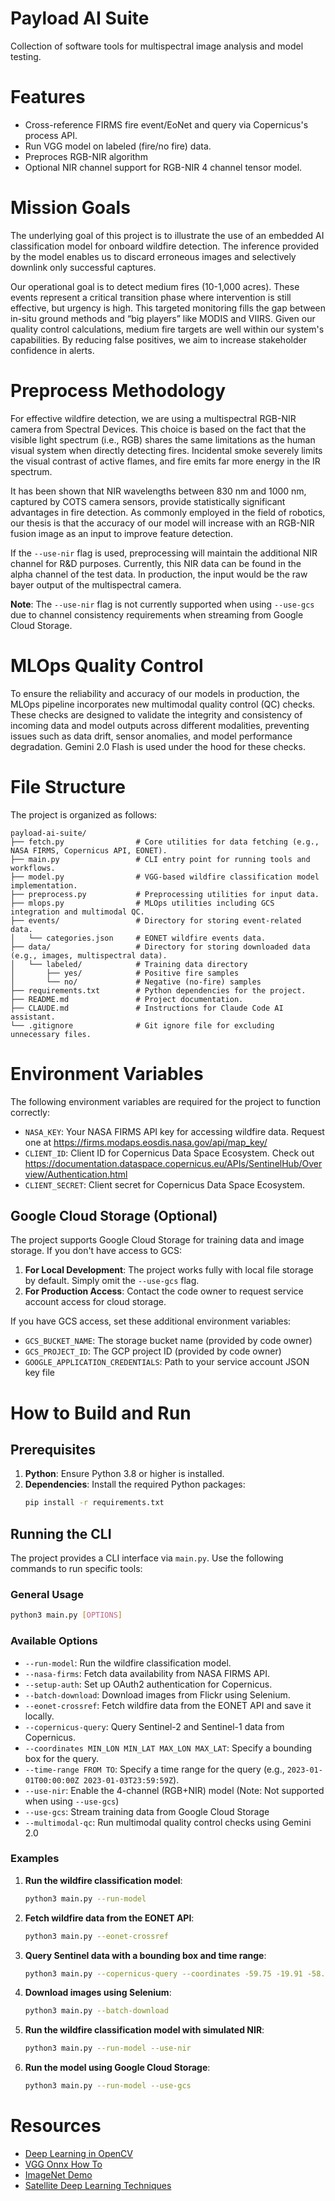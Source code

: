 # Payload AI Suite
Collection of software tools for multispectral image analysis and model testing.

# Features
- Cross-reference FIRMS fire event/EoNet and query via Copernicus's process API.
- Run VGG model on labeled (fire/no fire) data.
- Preproces RGB-NIR algorithm
- Optional NIR channel support for RGB-NIR 4 channel tensor model.

# Mission Goals
The underlying goal of this project is to illustrate the use of an embedded AI classification model for onboard wildfire detection. The inference provided by the model enables us to discard erroneous images and selectively downlink only successful captures.

Our operational goal is to detect medium fires (10-1,000 acres). These events represent a critical transition phase where intervention is still effective, but urgency is high. This targeted monitoring fills the gap between in-situ ground methods and “big players” like MODIS and VIIRS. Given our quality control calculations, medium fire targets are well within our system's capabilities. By reducing false positives, we aim to increase stakeholder confidence in alerts.

# Preprocess Methodology
For effective wildfire detection, we are using a multispectral RGB-NIR camera from Spectral Devices. This choice is based on the fact that the visible light spectrum (i.e., RGB) shares the same limitations as the human visual system when directly detecting fires. Incidental smoke severely limits the visual contrast of active flames, and fire emits far more energy in the IR spectrum.

It has been shown that NIR wavelengths between 830 nm and 1000 nm, captured by COTS camera sensors, provide statistically significant advantages in fire detection. As commonly employed in the field of robotics, our thesis is that the accuracy of our model will increase with an RGB-NIR fusion image as an input to improve feature detection.

If the `--use-nir` flag is used, preprocessing will maintain the additional NIR channel for R&D purposes. Currently, this NIR data can be found in the alpha channel of the test data. In production, the input would be the raw bayer output of the multispectral camera.

**Note**: The `--use-nir` flag is not currently supported when using `--use-gcs` due to channel consistency requirements when streaming from Google Cloud Storage.

# MLOps Quality Control
To ensure the reliability and accuracy of our models in production, the MLOps pipeline incorporates new multimodal quality control (QC) checks. These checks are designed to validate the integrity and consistency of incoming data and model outputs across different modalities, preventing issues such as data drift, sensor anomalies, and model performance degradation. Gemini 2.0 Flash is used under the hood for these checks.

# File Structure
The project is organized as follows:

```
payload-ai-suite/
├── fetch.py                # Core utilities for data fetching (e.g., NASA FIRMS, Copernicus API, EONET).
├── main.py                 # CLI entry point for running tools and workflows.
├── model.py                # VGG-based wildfire classification model implementation.
├── preprocess.py           # Preprocessing utilities for input data.
├── mlops.py                # MLOps utilities including GCS integration and multimodal QC.
├── events/                 # Directory for storing event-related data.
│   └── categories.json     # EONET wildfire events data.
├── data/                   # Directory for storing downloaded data (e.g., images, multispectral data).
│   └── labeled/            # Training data directory
│       ├── yes/            # Positive fire samples
│       └── no/             # Negative (no-fire) samples
├── requirements.txt        # Python dependencies for the project.
├── README.md               # Project documentation.
├── CLAUDE.md               # Instructions for Claude Code AI assistant.
└── .gitignore              # Git ignore file for excluding unnecessary files.
```

# Environment Variables
The following environment variables are required for the project to function correctly:

- `NASA_KEY`: Your NASA FIRMS API key for accessing wildfire data. Request one at https://firms.modaps.eosdis.nasa.gov/api/map_key/
- `CLIENT_ID`: Client ID for Copernicus Data Space Ecosystem. Check out https://documentation.dataspace.copernicus.eu/APIs/SentinelHub/Overview/Authentication.html
- `CLIENT_SECRET`: Client secret for Copernicus Data Space Ecosystem.

## Google Cloud Storage (Optional)
The project supports Google Cloud Storage for training data and image storage. If you don't have access to GCS:

1. **For Local Development**: The project works fully with local file storage by default. Simply omit the `--use-gcs` flag.
2. **For Production Access**: Contact the code owner to request service account access for cloud storage.

If you have GCS access, set these additional environment variables:
- `GCS_BUCKET_NAME`: The storage bucket name (provided by code owner)
- `GCS_PROJECT_ID`: The GCP project ID (provided by code owner)
- `GOOGLE_APPLICATION_CREDENTIALS`: Path to your service account JSON key file

# How to Build and Run

## Prerequisites
1. **Python**: Ensure Python 3.8 or higher is installed.
2. **Dependencies**: Install the required Python packages:
   ```bash
   pip install -r requirements.txt
   ```

## Running the CLI
The project provides a CLI interface via `main.py`. Use the following commands to run specific tools:

### General Usage
```bash
python3 main.py [OPTIONS]
```

### Available Options
- `--run-model`: Run the wildfire classification model.
- `--nasa-firms`: Fetch data availability from NASA FIRMS API.
- `--setup-auth`: Set up OAuth2 authentication for Copernicus.
- `--batch-download`: Download images from Flickr using Selenium.
- `--eonet-crossref`: Fetch wildfire data from the EONET API and save it locally.
- `--copernicus-query`: Query Sentinel-2 and Sentinel-1 data from Copernicus.
- `--coordinates MIN_LON MIN_LAT MAX_LON MAX_LAT`: Specify a bounding box for the query.
- `--time-range FROM TO`: Specify a time range for the query (e.g., `2023-01-01T00:00:00Z 2023-01-03T23:59:59Z`).
- `--use-nir`: Enable the 4-channel (RGB+NIR) model (Note: Not supported when using `--use-gcs`)
- `--use-gcs`: Stream training data from Google Cloud Storage
- `--multimodal-qc`: Run multimodal quality control checks using Gemini 2.0

### Examples
1. **Run the wildfire classification model**:
   ```bash
   python3 main.py --run-model
   ```

2. **Fetch wildfire data from the EONET API**:
   ```bash
   python3 main.py --eonet-crossref
   ```

3. **Query Sentinel data with a bounding box and time range**:
   ```bash
   python3 main.py --copernicus-query --coordinates -59.75 -19.91 -58.72 -19.06 --time-range 2023-01-01T00:00:00Z 2023-01-03T23:59:59Z
   ```

4. **Download images using Selenium**:
   ```bash
   python3 main.py --batch-download
   ```
5. **Run the wildfire classification model with simulated NIR**:
   ```bash
   python3 main.py --run-model --use-nir
   ```

6. **Run the model using Google Cloud Storage**:
   ```bash
   python3 main.py --run-model --use-gcs
   ```
# Resources
- [Deep Learning in OpenCV](https://github.com/opencv/opencv/wiki/Deep-Learning-in-OpenCV)
- [VGG Onnx How To](https://github.com/onnx/models/blob/main/validated/vision/classification/vgg/train_vgg.ipynb)
- [ImageNet Demo](https://navigu.net/#imagenet)
- [Satellite Deep Learning Techniques](https://github.com/satellite-image-deep-learning/techniques)
